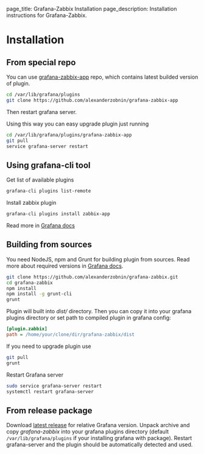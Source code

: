 page_title: Grafana-Zabbix Installation
page_description: Installation instructions for Grafana-Zabbix.

# Installation

## From special repo
You can use [grafana-zabbix-app](https://github.com/alexanderzobnin/grafana-zabbix-app) repo,
which contains latest builded version of plugin.

```sh
cd /var/lib/grafana/plugins
git clone https://github.com/alexanderzobnin/grafana-zabbix-app
```

Then restart grafana server.

Using this way you can easy upgrade plugin just running
```sh
cd /var/lib/grafana/plugins/grafana-zabbix-app
git pull
service grafana-server restart
```

## Using grafana-cli tool
Get list of available plugins

```sh
grafana-cli plugins list-remote
```

Install zabbix plugin

```sh
grafana-cli plugins install zabbix-app
```

Read more in [Grafana docs](http://docs.grafana.org/plugins/installation/)

## Building from sources
You need NodeJS, npm and Grunt for building plugin from sources. Read more about required versions
in [Grafana docs](http://docs.grafana.org/project/building_from_source/).

```sh
git clone https://github.com/alexanderzobnin/grafana-zabbix.git
cd grafana-zabbix
npm install
npm install -g grunt-cli
grunt
```

Plugin will built into *dist/* directory. Then you can copy it into your grafana plugins directory
or set path to compiled plugin in grafana config:

```ini
[plugin.zabbix]
path = /home/your/clone/dir/grafana-zabbix/dist
```

If you need to upgrade plugin use

```sh
git pull
grunt
```

Restart Grafana server

```sh
sudo service grafana-server restart
systemctl restart grafana-server
```

## From release package
Download [latest release](https://github.com/alexanderzobnin/grafana-zabbix/releases/latest)
for relative Grafana version. Unpack archive and copy *grafana-zabbix* into your grafana 
plugins directory (default `/var/lib/grafana/plugins` if your installing grafana with package).
Restart grafana-server and the plugin should be automatically detected and used.
